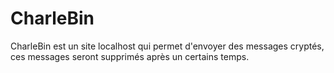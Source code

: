 # CharleBin

CharleBin est un site localhost qui permet d'envoyer des messages cryptés, ces messages seront supprimés après un certains temps.